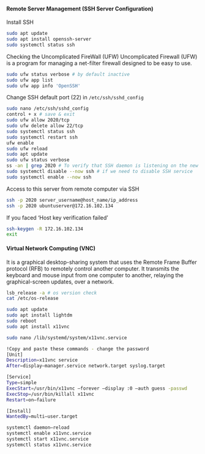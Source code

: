 #### Remote Server Management (SSH Server Configuration)
Install SSH
```bash
sudo apt update
sudo apt install openssh-server
sudo systemctl status ssh
```
Checking the Uncomplicated FireWall (UFW)
Uncomplicated Firewall (UFW) is a program for managing a net-filter firewall designed to be easy to use.
```bash
sudo ufw status verbose # by default inactive
sudo ufw app list
sudo ufw app info 'OpenSSH'
```
Change SSH default port (22) in `/etc/ssh/sshd_config`
```bash
sudo nano /etc/ssh/sshd_config
control + x # save & exit
sudo ufw allow 2020/tcp
sudo ufw delete allow 22/tcp
sudo systemctl status ssh
sudo systemctl restart ssh
ufw enable
sudo ufw reload
sudo apt update
sudo ufw status verbose
ss -an | grep 2020 # To verify that SSH daemon is listening on the new port 2020, type:
sudo systemctl disable --now ssh # if we need to disable SSH service
sudo systemctl enable --now ssh
```

Access to this server from remote computer via SSH
```bash
ssh -p 2020 server_username@host_name/ip_address
ssh -p 2020 ubuntuserver@172.16.102.134
```

If you faced ‘Host key verification failed’
```bash
ssh-keygen -R 172.16.102.134
exit
```
#### Virtual Network Computing (VNC)
It is a graphical desktop-sharing system that uses the Remote Frame Buffer protocol (RFB) to remotely control another computer. It transmits the keyboard and mouse input from one computer to another, relaying the graphical-screen updates, over a network.
```bash
lsb_release -a # os version check
cat /etc/os-release
```
```bash
sudo apt update 
sudo apt install lightdm 
sudo reboot 
sudo apt install x11vnc 

sudo nano /lib/systemd/system/x11vnc.service

!Copy and paste these commands - change the password
[Unit] 
Description=x11vnc service 
After=display—manager.service network.target syslog.target 

[Service] 
Type=simple 
ExecStart=/usr/bin/x11vnc —forever —display :0 —auth guess -passwd 
ExecStop=/usr/bin/killall x11vnc 
Restart=on—failure 

[Install] 
WantedBy=multi—user.target 

systemctl daemon—reload 
systemctl enable x11vnc.service 
systemctl start x11vnc.service
systemctl status x11vnc.service
```